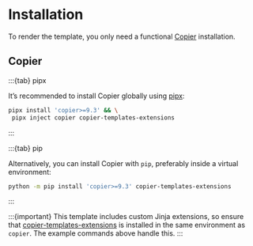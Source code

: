 # Installation

To render the template, you only need a functional [Copier][copier-docs] installation.

## Copier

:::{tab} pipx

It’s recommended to install Copier globally using [pipx][pipx-docs]:

```bash
pipx install 'copier>=9.3' && \
 pipx inject copier copier-templates-extensions
```
:::

:::{tab} pip

Alternatively, you can install Copier with `pip`, preferably inside a virtual environment:

```bash
python -m pip install 'copier>=9.3' copier-templates-extensions
```
:::

:::{important}
This template includes custom Jinja extensions, so ensure that [copier-templates-extensions][copier-templates-extensions] is installed in the same environment as `copier`. The example commands above handle this.
:::

[copier-docs]: https://copier.readthedocs.io/en/stable/
[copier-multiselect-pr]: https://github.com/copier-org/copier/pull/1386
[copier-templates-extensions]: https://github.com/copier-org/copier-templates-extensions
[pipx-docs]: https://pipx.pypa.io/stable/
